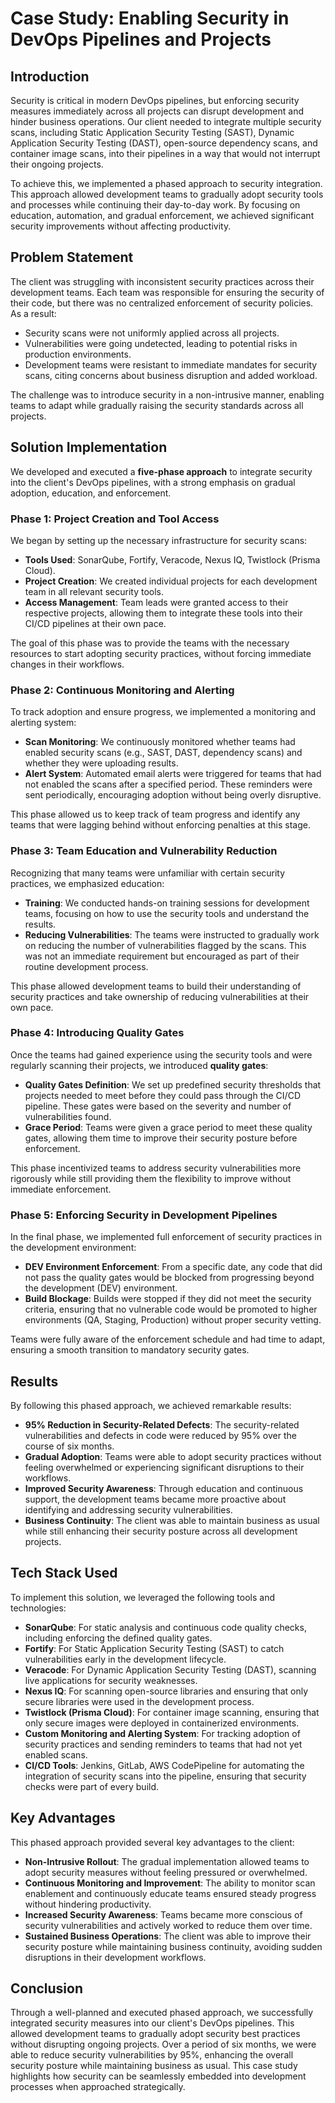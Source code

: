 # Case Study: Enabling Security in DevOps Pipelines and Projects

## Introduction
Security is critical in modern DevOps pipelines, but enforcing security measures immediately across all projects can disrupt development and hinder business operations. Our client needed to integrate multiple security scans, including Static Application Security Testing (SAST), Dynamic Application Security Testing (DAST), open-source dependency scans, and container image scans, into their pipelines in a way that would not interrupt their ongoing projects. 

To achieve this, we implemented a phased approach to security integration. This approach allowed development teams to gradually adopt security tools and processes while continuing their day-to-day work. By focusing on education, automation, and gradual enforcement, we achieved significant security improvements without affecting productivity.

## Problem Statement
The client was struggling with inconsistent security practices across their development teams. Each team was responsible for ensuring the security of their code, but there was no centralized enforcement of security policies. As a result:
- Security scans were not uniformly applied across all projects.
- Vulnerabilities were going undetected, leading to potential risks in production environments.
- Development teams were resistant to immediate mandates for security scans, citing concerns about business disruption and added workload.

The challenge was to introduce security in a non-intrusive manner, enabling teams to adapt while gradually raising the security standards across all projects.

## Solution Implementation

We developed and executed a **five-phase approach** to integrate security into the client's DevOps pipelines, with a strong emphasis on gradual adoption, education, and enforcement.

### Phase 1: Project Creation and Tool Access

We began by setting up the necessary infrastructure for security scans:
- **Tools Used**: SonarQube, Fortify, Veracode, Nexus IQ, Twistlock (Prisma Cloud).
- **Project Creation**: We created individual projects for each development team in all relevant security tools.
- **Access Management**: Team leads were granted access to their respective projects, allowing them to integrate these tools into their CI/CD pipelines at their own pace.

The goal of this phase was to provide the teams with the necessary resources to start adopting security practices, without forcing immediate changes in their workflows.

### Phase 2: Continuous Monitoring and Alerting

To track adoption and ensure progress, we implemented a monitoring and alerting system:
- **Scan Monitoring**: We continuously monitored whether teams had enabled security scans (e.g., SAST, DAST, dependency scans) and whether they were uploading results.
- **Alert System**: Automated email alerts were triggered for teams that had not enabled the scans after a specified period. These reminders were sent periodically, encouraging adoption without being overly disruptive.
  
This phase allowed us to keep track of team progress and identify any teams that were lagging behind without enforcing penalties at this stage.

### Phase 3: Team Education and Vulnerability Reduction

Recognizing that many teams were unfamiliar with certain security practices, we emphasized education:
- **Training**: We conducted hands-on training sessions for development teams, focusing on how to use the security tools and understand the results.
- **Reducing Vulnerabilities**: The teams were instructed to gradually work on reducing the number of vulnerabilities flagged by the scans. This was not an immediate requirement but encouraged as part of their routine development process.

This phase allowed development teams to build their understanding of security practices and take ownership of reducing vulnerabilities at their own pace.

### Phase 4: Introducing Quality Gates

Once the teams had gained experience using the security tools and were regularly scanning their projects, we introduced **quality gates**:
- **Quality Gates Definition**: We set up predefined security thresholds that projects needed to meet before they could pass through the CI/CD pipeline. These gates were based on the severity and number of vulnerabilities found.
- **Grace Period**: Teams were given a grace period to meet these quality gates, allowing them time to improve their security posture before enforcement.

This phase incentivized teams to address security vulnerabilities more rigorously while still providing them the flexibility to improve without immediate enforcement.

### Phase 5: Enforcing Security in Development Pipelines

In the final phase, we implemented full enforcement of security practices in the development environment:
- **DEV Environment Enforcement**: From a specific date, any code that did not pass the quality gates would be blocked from progressing beyond the development (DEV) environment. 
- **Build Blockage**: Builds were stopped if they did not meet the security criteria, ensuring that no vulnerable code would be promoted to higher environments (QA, Staging, Production) without proper security vetting.

Teams were fully aware of the enforcement schedule and had time to adapt, ensuring a smooth transition to mandatory security gates.

## Results

By following this phased approach, we achieved remarkable results:
- **95% Reduction in Security-Related Defects**: The security-related vulnerabilities and defects in code were reduced by 95% over the course of six months.
- **Gradual Adoption**: Teams were able to adopt security practices without feeling overwhelmed or experiencing significant disruptions to their workflows.
- **Improved Security Awareness**: Through education and continuous support, the development teams became more proactive about identifying and addressing security vulnerabilities.
- **Business Continuity**: The client was able to maintain business as usual while still enhancing their security posture across all development projects.

## Tech Stack Used

To implement this solution, we leveraged the following tools and technologies:

- **SonarQube**: For static analysis and continuous code quality checks, including enforcing the defined quality gates.
- **Fortify**: For Static Application Security Testing (SAST) to catch vulnerabilities early in the development lifecycle.
- **Veracode**: For Dynamic Application Security Testing (DAST), scanning live applications for security weaknesses.
- **Nexus IQ**: For scanning open-source libraries and ensuring that only secure libraries were used in the development process.
- **Twistlock (Prisma Cloud)**: For container image scanning, ensuring that only secure images were deployed in containerized environments.
- **Custom Monitoring and Alerting System**: For tracking adoption of security practices and sending reminders to teams that had not yet enabled scans.
- **CI/CD Tools**: Jenkins, GitLab, AWS CodePipeline for automating the integration of security scans into the pipeline, ensuring that security checks were part of every build.

## Key Advantages

This phased approach provided several key advantages to the client:
- **Non-Intrusive Rollout**: The gradual implementation allowed teams to adopt security measures without feeling pressured or overwhelmed.
- **Continuous Monitoring and Improvement**: The ability to monitor scan enablement and continuously educate teams ensured steady progress without hindering productivity.
- **Increased Security Awareness**: Teams became more conscious of security vulnerabilities and actively worked to reduce them over time.
- **Sustained Business Operations**: The client was able to improve their security posture while maintaining business continuity, avoiding sudden disruptions in their development workflows.

## Conclusion

Through a well-planned and executed phased approach, we successfully integrated security measures into our client's DevOps pipelines. This allowed development teams to gradually adopt security best practices without disrupting ongoing projects. Over a period of six months, we were able to reduce security vulnerabilities by 95%, enhancing the overall security posture while maintaining business as usual. This case study highlights how security can be seamlessly embedded into development processes when approached strategically.

